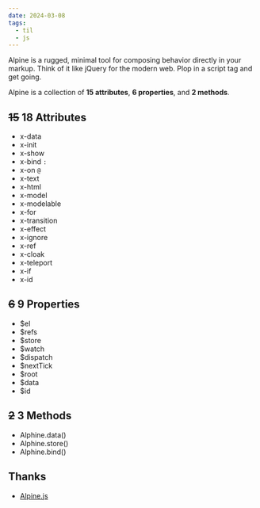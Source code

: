 ```yaml
---
date: 2024-03-08
tags:
  - til
  - js
---
```


Alpine is a rugged, minimal tool for composing behavior directly in your markup. Think of it like jQuery for the modern web. Plop in a script tag and get going.

Alpine is a collection of **15 attributes**, **6 properties**, and **2 methods**.

## ~~15~~ 18 Attributes

- x-data
- x-init
- x-show
- x-bind `:`
- x-on `@`
- x-text
- x-html
- x-model
- x-modelable
- x-for
- x-transition
- x-effect
- x-ignore
- x-ref
- x-cloak
- x-teleport
- x-if 
- x-id

## ~~6~~ 9 Properties

- $el
- $refs
- $store
- $watch
- $dispatch
- $nextTick
- $root
- $data
- $id

## ~~2~~ 3 Methods

- Alphine.data()
- Alphine.store()
- Alphine.bind()

## Thanks

- [Alpine.js](https://alpinejs.dev/)